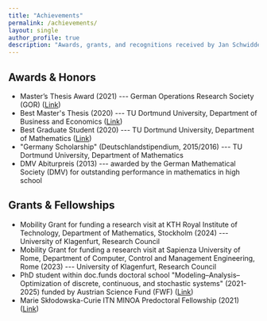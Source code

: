 ```yaml
---
title: "Achievements"
permalink: /achievements/
layout: single
author_profile: true
description: "Awards, grants, and recognitions received by Jan Schwiddessen."
---
```


## Awards & Honors

- Master’s Thesis Award (2021) --- German Operations Research Society (GOR) ([Link](https://www.gor-ev.de/verleihung-der-diplom-und-masterarbeitspreise-2021))
- Best Master's Thesis (2020) --- TU Dortmund University, Department of Business and Economics ([Link](https://wiwi.tu-dortmund.de/en/newsdetail/award-for-departments-best-theses-11403/))
- Best Graduate Student (2020) --- TU Dortmund University, Department of Mathematics ([Link](https://hochschulmarketing.tu-dortmund.de/events/akademische-jahresfeier/jahrgangsbestenpreis-jan-schwiddessen/))
- "Germany Scholarship" (Deutschlandstipendium, 2015/2016) --- TU Dortmund University, Department of Mathematics
- DMV Abiturpreis (2013) --- awarded by the German Mathematical Society (DMV) for outstanding performance in mathematics in high school

## Grants & Fellowships

- Mobility Grant for funding a research visit at KTH Royal Institute of Technology, Department of Mathematics, Stockholm (2024) --- University of Klagenfurt, Research Council
- Mobility Grant for funding a research visit at Sapienza University of Rome, Department of Computer, Control and Management Engineering, Rome (2023) --- University of Klagenfurt, Research Council
- PhD student within doc.funds doctoral school "Modeling–Analysis–Optimization of discrete, continuous, and stochastic systems" (2021-2025) funded by Austrian Science Fund (FWF) ([Link](https://www.aau.at/tewi/doktoratsprogramme/doktoratsprogramm-mao/doctoral-students/))
- Marie Skłodowska-Curie ITN MINOA Predoctoral Fellowship (2021) ([Link](https://minoa-itn.fau.de/))


